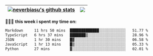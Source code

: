 | <a href="https://github.com/neverbiasu"><img align="center" src="https://github-readme-stats.vercel.app/api?username=neverbiasu&theme=dracula&show_icons=true&hide_border=true&count_private=true" alt="neverbiasu's github stats" /></a> | <a href="https://github.com/neverbiasu"><img align="center" src="https://github-readme-stats.vercel.app/api/top-langs/?username=neverbiasu&theme=dracula&show_icons=true&hide_border=true&layout=compact" /></a> |
| ------------- | ------------- |

👨🏾‍💻 **this week i spent my time on:**
<!--START_SECTION:waka-->

```txt
Markdown     11 hrs 50 mins  █████████████░░░░░░░░░░░░   51.77 %
TypeScript   6 hrs 37 mins   ███████▒░░░░░░░░░░░░░░░░░   28.96 %
JSON         1 hr 30 mins    █▓░░░░░░░░░░░░░░░░░░░░░░░   06.58 %
JavaScript   1 hr 13 mins    █▒░░░░░░░░░░░░░░░░░░░░░░░   05.33 %
Python       27 mins         ▓░░░░░░░░░░░░░░░░░░░░░░░░   02.01 %
```

<!--END_SECTION:waka-->
